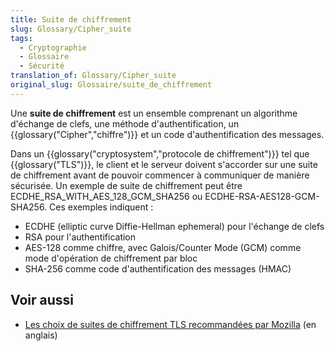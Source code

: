 ```yaml
---
title: Suite de chiffrement
slug: Glossary/Cipher_suite
tags:
  - Cryptographie
  - Glossaire
  - Sécurité
translation_of: Glossary/Cipher_suite
original_slug: Glossaire/suite_de_chiffrement
---
```

Une **suite de chiffrement** est un ensemble comprenant un algorithme d'échange de clefs, une méthode d'authentification, un {{glossary("Cipher","chiffre")}} et un code d'authentification des messages.

Dans un {{glossary("cryptosystem","protocole de chiffrement")}} tel que {{glossary("TLS")}}, le client et le serveur doivent s'accorder sur une suite de chiffrement avant de pouvoir commencer à communiquer de manière sécurisée. Un exemple de suite de chiffrement peut être ECDHE_RSA_WITH_AES_128_GCM_SHA256 ou ECDHE-RSA-AES128-GCM-SHA256. Ces exemples indiquent :

- ECDHE (elliptic curve Diffie-Hellman ephemeral) pour l'échange de clefs
- RSA pour l'authentification
- AES-128 comme chiffre, avec Galois/Counter Mode (GCM) comme mode d'opération de chiffrement par bloc
- SHA-256 comme code d'authentification des messages (HMAC)

## Voir aussi

- [Les choix de suites de chiffrement TLS recommandées par Mozilla](https://wiki.mozilla.org/Security/Server_Side_TLS) (en anglais)

